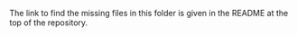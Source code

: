 The link to find the missing files in this folder is given in the README at the top of the repository.
